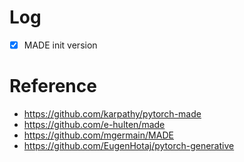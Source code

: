 


# Log
- [x] MADE init version


# Reference

- https://github.com/karpathy/pytorch-made
- https://github.com/e-hulten/made
- https://github.com/mgermain/MADE
- https://github.com/EugenHotaj/pytorch-generative
